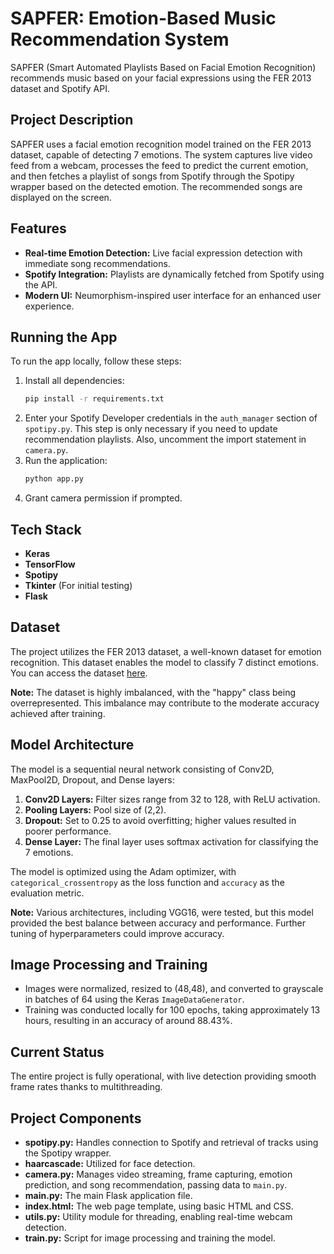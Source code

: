 # SAPFER: Emotion-Based Music Recommendation System

SAPFER (Smart Automated Playlists Based on Facial Emotion Recognition) recommends music based on your facial expressions using the FER 2013 dataset and Spotify API.

## Project Description

SAPFER uses a facial emotion recognition model trained on the FER 2013 dataset, capable of detecting 7 emotions. The system captures live video feed from a webcam, processes the feed to predict the current emotion, and then fetches a playlist of songs from Spotify through the Spotipy wrapper based on the detected emotion. The recommended songs are displayed on the screen.

## Features

- **Real-time Emotion Detection:** Live facial expression detection with immediate song recommendations.
- **Spotify Integration:** Playlists are dynamically fetched from Spotify using the API.
- **Modern UI:** Neumorphism-inspired user interface for an enhanced user experience.

## Running the App

To run the app locally, follow these steps:

1. Install all dependencies:
    ```bash
    pip install -r requirements.txt
    ```
2. Enter your Spotify Developer credentials in the `auth_manager` section of `spotipy.py`. This step is only necessary if you need to update recommendation playlists. Also, uncomment the import statement in `camera.py`.
3. Run the application:
    ```bash
    python app.py
    ```
4. Grant camera permission if prompted.

## Tech Stack

- **Keras**
- **TensorFlow**
- **Spotipy**
- **Tkinter** (For initial testing)
- **Flask**

## Dataset

The project utilizes the FER 2013 dataset, a well-known dataset for emotion recognition. This dataset enables the model to classify 7 distinct emotions. You can access the dataset [here](https://www.kaggle.com/msambare/fer2013).

**Note:** The dataset is highly imbalanced, with the "happy" class being overrepresented. This imbalance may contribute to the moderate accuracy achieved after training.

## Model Architecture

The model is a sequential neural network consisting of Conv2D, MaxPool2D, Dropout, and Dense layers:

1. **Conv2D Layers:** Filter sizes range from 32 to 128, with ReLU activation.
2. **Pooling Layers:** Pool size of (2,2).
3. **Dropout:** Set to 0.25 to avoid overfitting; higher values resulted in poorer performance.
4. **Dense Layer:** The final layer uses softmax activation for classifying the 7 emotions.

The model is optimized using the Adam optimizer, with `categorical_crossentropy` as the loss function and `accuracy` as the evaluation metric.

**Note:** Various architectures, including VGG16, were tested, but this model provided the best balance between accuracy and performance. Further tuning of hyperparameters could improve accuracy.

## Image Processing and Training

- Images were normalized, resized to (48,48), and converted to grayscale in batches of 64 using the Keras `ImageDataGenerator`.
- Training was conducted locally for 100 epochs, taking approximately 13 hours, resulting in an accuracy of around 88.43%.

## Current Status

The entire project is fully operational, with live detection providing smooth frame rates thanks to multithreading.

## Project Components

- **spotipy.py:** Handles connection to Spotify and retrieval of tracks using the Spotipy wrapper.
- **haarcascade:** Utilized for face detection.
- **camera.py:** Manages video streaming, frame capturing, emotion prediction, and song recommendation, passing data to `main.py`.
- **main.py:** The main Flask application file.
- **index.html:** The web page template, using basic HTML and CSS.
- **utils.py:** Utility module for threading, enabling real-time webcam detection.
- **train.py:** Script for image processing and training the model.
